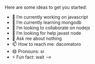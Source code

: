 Here are some ideas to get you started:

- 🔭 I’m currently working on javascript
- 🌱 I’m currently learning mongodb
- 👯 I’m looking to collaborate on nodejs
- 🤔 I’m looking for help javast node
- 💬 Ask me about nothing
- 📫 How to reach me: dacomatoro
- 😄 Pronouns: sr
- ⚡ Fun fact: wait
-->
